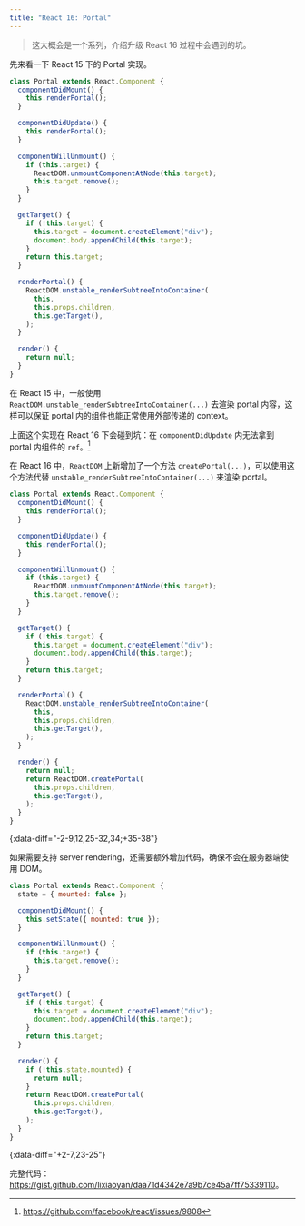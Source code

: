 ```yaml
---
title: "React 16: Portal"
---
```


> 这大概会是一个系列，介绍升级 React 16 过程中会遇到的坑。

先来看一下 React 15 下的 Portal 实现。

``` javascript
class Portal extends React.Component {
  componentDidMount() {
    this.renderPortal();
  }

  componentDidUpdate() {
    this.renderPortal();
  }

  componentWillUnmount() {
    if (this.target) {
      ReactDOM.unmountComponentAtNode(this.target);
      this.target.remove();
    }
  }

  getTarget() {
    if (!this.target) {
      this.target = document.createElement("div");
      document.body.appendChild(this.target);
    }
    return this.target;
  }

  renderPortal() {
    ReactDOM.unstable_renderSubtreeIntoContainer(
      this,
      this.props.children,
      this.getTarget(),
    );
  }

  render() {
    return null;
  }
}
```

在 React 15 中，一般使用 `ReactDOM.unstable_renderSubtreeIntoContainer(...)` 去渲染 portal 内容，这样可以保证 portal 内的组件也能正常使用外部传递的 context。

上面这个实现在 React 16 下会碰到坑：在 `componentDidUpdate` 内无法拿到 portal 内组件的 `ref`。[^1]

在 React 16 中，`ReactDOM` 上新增加了一个方法 `createPortal(...)`，可以使用这个方法代替 `unstable_renderSubtreeIntoContainer(...)` 来渲染 portal。

``` javascript
class Portal extends React.Component {
  componentDidMount() {
    this.renderPortal();
  }

  componentDidUpdate() {
    this.renderPortal();
  }

  componentWillUnmount() {
    if (this.target) {
      ReactDOM.unmountComponentAtNode(this.target);
      this.target.remove();
    }
  }

  getTarget() {
    if (!this.target) {
      this.target = document.createElement("div");
      document.body.appendChild(this.target);
    }
    return this.target;
  }

  renderPortal() {
    ReactDOM.unstable_renderSubtreeIntoContainer(
      this,
      this.props.children,
      this.getTarget(),
    );
  }

  render() {
    return null;
    return ReactDOM.createPortal(
      this.props.children,
      this.getTarget(),
    );
  }
}
```
{:data-diff="-2-9,12,25-32,34;+35-38"}

如果需要支持 server rendering，还需要额外增加代码，确保不会在服务器端使用 DOM。

``` javascript
class Portal extends React.Component {
  state = { mounted: false };

  componentDidMount() {
    this.setState({ mounted: true });
  }

  componentWillUnmount() {
    if (this.target) {
      this.target.remove();
    }
  }

  getTarget() {
    if (!this.target) {
      this.target = document.createElement("div");
      document.body.appendChild(this.target);
    }
    return this.target;
  }

  render() {
    if (!this.state.mounted) {
      return null;
    }
    return ReactDOM.createPortal(
      this.props.children,
      this.getTarget(),
    );
  }
}
```
{:data-diff="+2-7,23-25"}

完整代码：<https://gist.github.com/lixiaoyan/daa71d4342e7a9b7ce45a7ff75339110>。

[^1]: <https://github.com/facebook/react/issues/9808>
